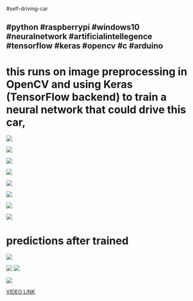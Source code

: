 #self-driving-car
## #python #raspberrypi #windows10 #neuralnetwork #artificialintellegence #tensorflow #keras #opencv #c #arduino  

# this runs on image preprocessing in OpenCV and using Keras (TensorFlow backend) to train a neural network that could drive this car,

![](images/IMG_20190224_180157.jpg)


![](images/IMG_20190409_215454.jpg)

![](images/IMG_20190409_220205.jpg)

![](images/IMG_20190409_215828.jpg)

![](images/IMG_20190402_164728.jpg)

![](images/IMG_20190402_164704.jpg)

![](images/IMG_20190402_164847.jpg)

![](images/IMG_20190402_164812.jpg)



# predictions after trained
![](images/stream.57.jpg)

![](images/stream.582.jpg)
![](images/stream.59.jpg)

![](images/stream.602.jpg)

[VIDEO LiNK](https://www.youtube.com/watch?v=LP5Fi0OaX-k)
